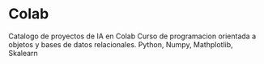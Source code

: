 # Colab
Catalogo de proyectos de IA en Colab
Curso de programacion orientada a objetos y bases de datos relacionales.
Python, Numpy, Mathplotlib, Skalearn 

